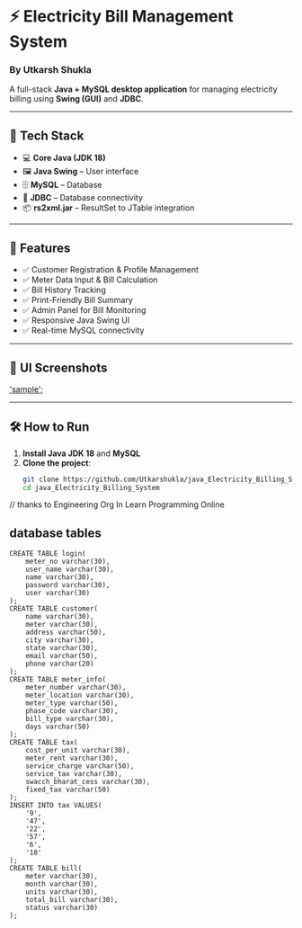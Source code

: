 # ⚡ Electricity Bill Management System  
### By Utkarsh Shukla

A full-stack **Java + MySQL desktop application** for managing electricity billing using **Swing (GUI)** and **JDBC**.

---

## 🚀 Tech Stack

- 💻 **Core Java (JDK 18)**
- 🖼️ **Java Swing** – User interface
- 🗄️ **MySQL** – Database
- 🔗 **JDBC** – Database connectivity
- 📦 **rs2xml.jar** – ResultSet to JTable integration

---

## 🎯 Features

- ✅ Customer Registration & Profile Management  
- ✅ Meter Data Input & Bill Calculation  
- ✅ Bill History Tracking  
- ✅ Print-Friendly Bill Summary  
- ✅ Admin Panel for Bill Monitoring  
- ✅ Responsive Java Swing UI  
- ✅ Real-time MySQL connectivity  

---

## 📸 UI Screenshots
['sample'](image.png);

---

## 🛠️ How to Run

1. **Install Java JDK 18** and **MySQL**
2. **Clone the project**:
   ```bash
   git clone https://github.com/Utkarshukla/java_Electricity_Billing_System.git
   cd java_Electricity_Billing_System

// thanks to
Engineering Org In
Learn Programming Online

## database tables 

```
CREATE TABLE login( 
    meter_no varchar(30),
  	user_name varchar(30),
    name varchar(30),
    password varchar(30),
    user varchar(30)
);
CREATE TABLE customer( 
    name varchar(30),
  	meter varchar(30),
    address varchar(50),
    city varchar(30),
    state varchar(30),
    email varchar(50),
    phone varchar(20)
);
CREATE TABLE meter_info( 
    meter_number varchar(30),
  	meter_location varchar(30),
    meter_type varchar(50),
    phase_code varchar(30),
    bill_type varchar(30),
    days varchar(50)
);
CREATE TABLE tax( 
    cost_per_unit varchar(30),
  	meter_rent varchar(30),
    service_charge varchar(50),
    service_tax varchar(30),
    swacch_bharat_cess varchar(30),
    fixed_tax varchar(50)
);
INSERT INTO tax VALUES(
    '9',
    '47',
    '22',
    '57',
    '6',
    '18'
);
CREATE TABLE bill(
	meter varchar(30),
    month varchar(30),
    units varchar(30),
    total_bill varchar(30),
    status varchar(30)
);

```